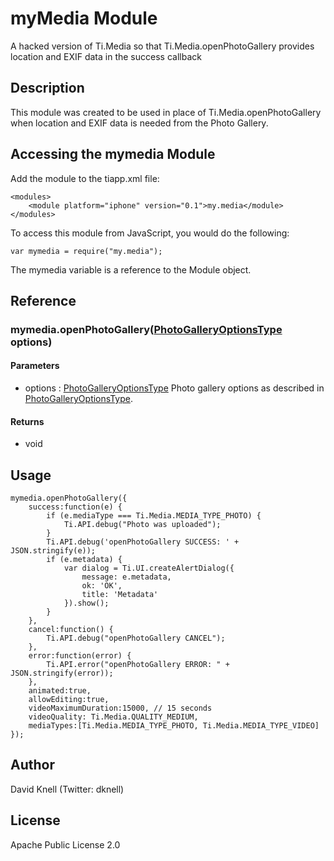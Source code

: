 # myMedia Module

A hacked version of Ti.Media so that Ti.Media.openPhotoGallery provides location and EXIF data in the success callback

## Description

This module was created to be used in place of Ti.Media.openPhotoGallery when location and EXIF data is needed from the Photo Gallery. 

## Accessing the mymedia Module

Add the module to the tiapp.xml file:

	<modules>
        <module platform="iphone" version="0.1">my.media</module>
    </modules>

To access this module from JavaScript, you would do the following:

	var mymedia = require("my.media");

The mymedia variable is a reference to the Module object.	

## Reference

### mymedia.openPhotoGallery([PhotoGalleryOptionsType](http://docs.appcelerator.com/titanium/latest/#!/api/PhotoGalleryOptionsType) options)

#### Parameters

* options : [PhotoGalleryOptionsType](http://docs.appcelerator.com/titanium/latest/#!/api/PhotoGalleryOptionsType)
	Photo gallery options as described in [PhotoGalleryOptionsType](http://docs.appcelerator.com/titanium/latest/#!/api/PhotoGalleryOptionsType).

#### Returns

* void

## Usage

	mymedia.openPhotoGallery({
		success:function(e) {
			if (e.mediaType === Ti.Media.MEDIA_TYPE_PHOTO) {
				Ti.API.debug("Photo was uploaded");
			}
			Ti.API.debug('openPhotoGallery SUCCESS: ' + JSON.stringify(e));
			if (e.metadata) {
				var dialog = Ti.UI.createAlertDialog({
					message: e.metadata,
					ok: 'OK',
					title: 'Metadata'
				}).show();
			}
		},
		cancel:function() {
			Ti.API.debug("openPhotoGallery CANCEL");
		},
		error:function(error) {
			Ti.API.error("openPhotoGallery ERROR: " + JSON.stringify(error));
		},
		animated:true,
		allowEditing:true,
		videoMaximumDuration:15000, // 15 seconds
		videoQuality: Ti.Media.QUALITY_MEDIUM,
		mediaTypes:[Ti.Media.MEDIA_TYPE_PHOTO, Ti.Media.MEDIA_TYPE_VIDEO]
	});

## Author

David Knell (Twitter: dknell)

## License

Apache Public License 2.0

